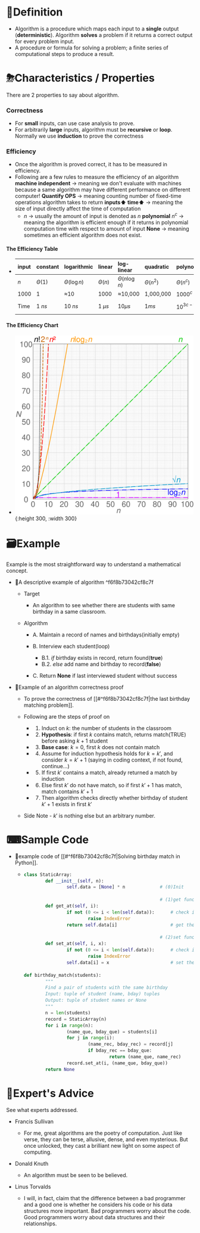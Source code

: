 # 📝Definition
- Algorithm is a procedure which maps each input to a **single** output (**deterministic**). Algorithm **solves** a problem if it returns a correct output for every problem input.
- A procedure or formula for solving a problem; a finite series of computational steps to produce a result.

# ⛈Characteristics / Properties
There are 2 properties to say about algorithm.
### Correctness
- For **small** inputs, can use case analysis to prove.
- For arbitrarily **large** inputs, algorithm must be **recursive** or **loop**. Normally we use **induction** to prove the correctness

### Efficiency
- Once the algorithm is proved correct, it has to be measured in efficiency.
- Following are a few rules to measure the efficiency of an algorithm
  **machine independent** -> meaning we don't evaluate with machines because a same algorithm may have different performance on different computer!
  **Quantify OPS** -> meaning counting number of fixed-time operations algorithm takes to return
  **inputs⬆  time⬆** -> meaning the size of input directly affect the time of computation
    - $n$ -> usually the amount of input is denoted as $n$
  **polynomial​** $n^c$ -> meaning the algorithm is efficient enough if it returns in polynomial computation time with respect to amount of input
  **None** -> meaning sometimes an efficient algorithm does not exist.
  
#### The Efficiency Table
- | input | constant    | logarithmic      | linear      | log-linear        | quadratic      | polynomial    | exponential                 |
  | ----- | ----------- | ---------------- | ----------- | ----------------- | -------------- | ------------- | --------------------------- |
  | $n$   | $\Theta(1)$ | $\Theta(\log n)$ | $\Theta(n)$ | $\Theta(n\log n)$ | $\Theta (n^2)$ | $\Theta(n^c)$ | $2^{\Theta(n^c)}$           |
  | 1000  | 1           | $\approx$10      | 1000        | $\approx$10,000   | 1,000,000      | 1000$^c$      | 2$^{1000}\approx$10$^{301}$ |
  | Time  | 1 $ns$      | 10 $ns$          | 1 $\mu s$   | 10$\mu s$         | 1$ms$          | 10$^{3c-9}$s  | 10$^{281}$ millenia         |

#### The Efficiency Chart
- ![name](../assets/Comparison_computational_complexity.svg){:height 300, :width 300}

# 🗃Example  
Example is the most straightforward way to understand a mathematical concept.
- 📌A descriptive example of algorithm ^f6f8b73042cf8c7f
    - Target
        - An algorithm to see whether there are students with same birthday in a same classroom.
        
    - Algorithm
        - A. Maintain a record of names and birthdays(initially empty)
        - B. Interview each student(loop)
            - B.1. *if* birthday exists in record, return found(**true**)
            - B.2. *else* add name and birthday to record(**false**)
            
        - C. Return **None** if last interviewed student without success
        
- 📌Example of an algorithm correctness proof
    - To prove the correctness of [[#^f6f8b73042cf8c7f|the last birthday matching problem]].
    - Following are the steps of proof on
        - 1. Induct on $k$: the number of students in the classroom
        - 2. **Hypothesis**: if first $k$ contains match, returns match(TRUE) before asking $k+1$ student
        - 3. **Base case**: $k=0$, first $k$ does not contain match
        - 4. Assume for induction hypothesis holds for $k = k'$, and consider $k = k' +1$ (saying in coding context, if not found, continue...)
        - 5. If first $k'$ contains a match, already returned a match by induction
        - 6. Else first $k'$ do not have match, so if first $k' +1$ has match, match contains $k' +1$
        - 7. Then algorithm checks directly whether birthday of student $k' +1$ exists in first $k'$
        
    - Side Note - $k'$​ is nothing else but an arbitrary number.
    
# ⌨Sample Code
- 📌example code of [[#^f6f8b73042cf8c7f|Solving birthday match in Python]].
    - ``` python
      class StaticArray:
              def __init__(self, n):
                      self.data = [None] * n             # (0)Init
                                                         
                                                         # (1)get func
              def get_at(self, i):
                      if not (0 <= i < len(self.data)):      # check if the index i is valid
                              raise IndexError
                      return self.data[i]                    # get the data at index i
      
                                                         # (2)set func
              def set_at(self, i, x):
                      if not (0 <= i < len(self.data)):      # check if the index is valid
                              raise IndexError
                      self.data[i] = x                       # set the data at index i
      
      def birthday_match(students):
              """
              Find a pair of students with the same birthday
              Input: tuple of student (name, bday) tuples
              Output: tuple of student names or None
              """
              n = len(students)                                        # O(1)
              record = StaticArray(n)                                  # O(n)
              for i in range(n):                                       # n
                      (name_que, bday_que) = students[i]               # O(1)
                      for j in range(i):                               # k   check if it is in record
                              (name_rec, bday_rec) = record[j]         # O(1)
                              if bday_rec == bday_que:                 # O(1)
                                      return (name_que, name_rec)      # O(1)
                      record.set_at(i, (name_que, bday_que))           # O(1)
              return None                                              # O(1)
      
      ```
    
# 🥼Expert's Advice
See what experts addressed.
- Francis Sullivan
    - For me, great algorithms are the poetry of computation. Just like verse, they can be terse, allusive, dense, and even mysterious. But once unlocked, they cast a brilliant new light on some aspect of computing.
    
- Donald Knuth
    - An algorithm must be seen to be believed.
    
- Linus Torvalds
    - I will, in fact, claim that the difference between a bad programmer and a good one is whether he considers his code or his data structures more important. Bad programmers worry about the code. Good programmers worry about data structures and their relationships.
    